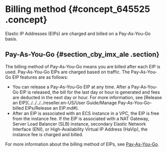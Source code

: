 # Billing method {#concept_645525 .concept}

Elastic IP Addresses \(EIPs\) are charged and billed on a Pay-As-You-Go basis.

## Pay-As-You-Go {#section_cby_imx_ale .section}

 The billing method of Pay-As-You-Go means you are billed after each EIP is used. Pay-As-You-Go EIPs are charged based on traffic. The Pay-As-You-Go EIP features are as follows:

-   You can release a Pay-As-You-Go EIP at any time. After a Pay-As-You-Go EIP is released, the bill for the last day or hour is generated and fees are deducted in the next day or hour. For more information, see [Release an EIP](../../../../reseller.en-US/User Guide/Manage Pay-As-You-Go-billed EIPs/Release an EIP.md#).
-   After an EIP is associated with an ECS instance in a VPC, the EIP is free from the instance fee. If the EIP is associated with a NAT Gateway, Server Load Balancer \(SLB\) instance, secondary Elastic Network Interface \(ENI\), or High-Availability Virtual IP Address \(HaVip\), the instance fee is charged and billed.

For more information about the billing method of EIPs, see [Pay-As-You-Go](reseller.en-US/Pricing/Pay-As-You-Go.md#).

